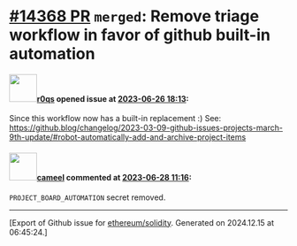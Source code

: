 # [\#14368 PR](https://github.com/ethereum/solidity/pull/14368) `merged`: Remove triage workflow in favor of github built-in automation

#### <img src="https://avatars.githubusercontent.com/u/457348?u=e02c93e6d98c1154952140a8d5af50d9d5ca59c9&v=4" width="50">[r0qs](https://github.com/r0qs) opened issue at [2023-06-26 18:13](https://github.com/ethereum/solidity/pull/14368):

Since this workflow now has a built-in replacement :)
See: https://github.blog/changelog/2023-03-09-github-issues-projects-march-9th-update/#robot-automatically-add-and-archive-project-items

#### <img src="https://avatars.githubusercontent.com/u/137030?v=4" width="50">[cameel](https://github.com/cameel) commented at [2023-06-28 11:16](https://github.com/ethereum/solidity/pull/14368#issuecomment-1611217563):

`PROJECT_BOARD_AUTOMATION` secret removed.


-------------------------------------------------------------------------------



[Export of Github issue for [ethereum/solidity](https://github.com/ethereum/solidity). Generated on 2024.12.15 at 06:45:24.]
